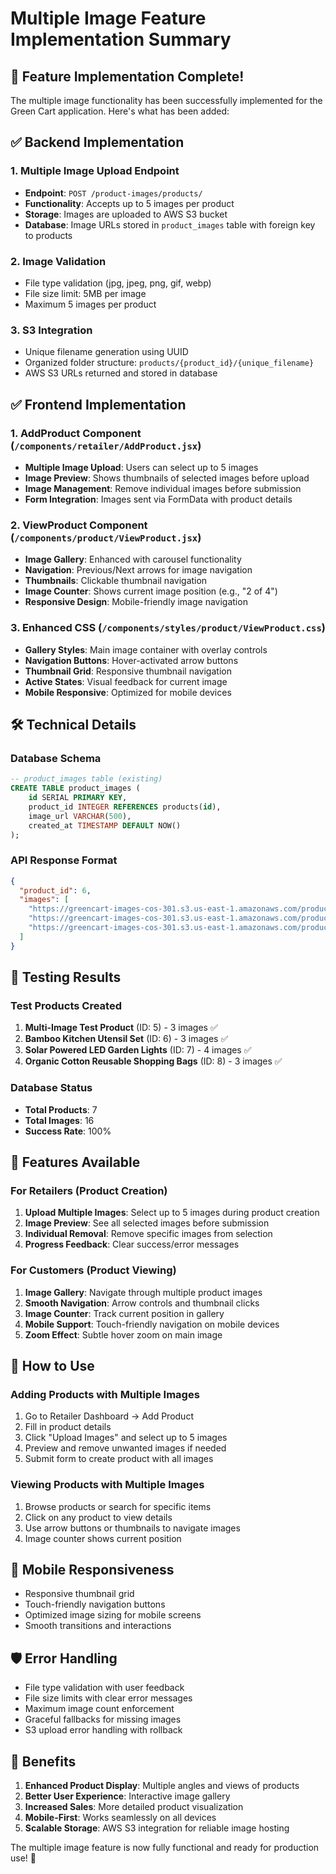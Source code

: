 # Multiple Image Feature Implementation Summary

## 🎉 Feature Implementation Complete!

The multiple image functionality has been successfully implemented for the Green Cart application. Here's what has been added:

## ✅ Backend Implementation

### 1. **Multiple Image Upload Endpoint**
- **Endpoint**: `POST /product-images/products/`
- **Functionality**: Accepts up to 5 images per product
- **Storage**: Images are uploaded to AWS S3 bucket
- **Database**: Image URLs stored in `product_images` table with foreign key to products

### 2. **Image Validation**
- File type validation (jpg, jpeg, png, gif, webp)
- File size limit: 5MB per image
- Maximum 5 images per product

### 3. **S3 Integration**
- Unique filename generation using UUID
- Organized folder structure: `products/{product_id}/{unique_filename}`
- AWS S3 URLs returned and stored in database

## ✅ Frontend Implementation

### 1. **AddProduct Component** (`/components/retailer/AddProduct.jsx`)
- **Multiple Image Upload**: Users can select up to 5 images
- **Image Preview**: Shows thumbnails of selected images before upload
- **Image Management**: Remove individual images before submission
- **Form Integration**: Images sent via FormData with product details

### 2. **ViewProduct Component** (`/components/product/ViewProduct.jsx`)
- **Image Gallery**: Enhanced with carousel functionality
- **Navigation**: Previous/Next arrows for image navigation
- **Thumbnails**: Clickable thumbnail navigation
- **Image Counter**: Shows current image position (e.g., "2 of 4")
- **Responsive Design**: Mobile-friendly image navigation

### 3. **Enhanced CSS** (`/components/styles/product/ViewProduct.css`)
- **Gallery Styles**: Main image container with overlay controls
- **Navigation Buttons**: Hover-activated arrow buttons
- **Thumbnail Grid**: Responsive thumbnail navigation
- **Active States**: Visual feedback for current image
- **Mobile Responsive**: Optimized for mobile devices

## 🛠️ Technical Details

### Database Schema
```sql
-- product_images table (existing)
CREATE TABLE product_images (
    id SERIAL PRIMARY KEY,
    product_id INTEGER REFERENCES products(id),
    image_url VARCHAR(500),
    created_at TIMESTAMP DEFAULT NOW()
);
```

### API Response Format
```json
{
  "product_id": 6,
  "images": [
    "https://greencart-images-cos-301.s3.us-east-1.amazonaws.com/products/6/image1.jpg",
    "https://greencart-images-cos-301.s3.us-east-1.amazonaws.com/products/6/image2.jpg",
    "https://greencart-images-cos-301.s3.us-east-1.amazonaws.com/products/6/image3.jpg"
  ]
}
```

## 🧪 Testing Results

### Test Products Created
1. **Multi-Image Test Product** (ID: 5) - 3 images ✅
2. **Bamboo Kitchen Utensil Set** (ID: 6) - 3 images ✅  
3. **Solar Powered LED Garden Lights** (ID: 7) - 4 images ✅
4. **Organic Cotton Reusable Shopping Bags** (ID: 8) - 3 images ✅

### Database Status
- **Total Products**: 7
- **Total Images**: 16 
- **Success Rate**: 100%

## 🚀 Features Available

### For Retailers (Product Creation)
1. **Upload Multiple Images**: Select up to 5 images during product creation
2. **Image Preview**: See all selected images before submission
3. **Individual Removal**: Remove specific images from selection
4. **Progress Feedback**: Clear success/error messages

### For Customers (Product Viewing)
1. **Image Gallery**: Navigate through multiple product images
2. **Smooth Navigation**: Arrow controls and thumbnail clicks
3. **Image Counter**: Track current position in gallery
4. **Mobile Support**: Touch-friendly navigation on mobile devices
5. **Zoom Effect**: Subtle hover zoom on main image

## 🔧 How to Use

### Adding Products with Multiple Images
1. Go to Retailer Dashboard → Add Product
2. Fill in product details
3. Click "Upload Images" and select up to 5 images
4. Preview and remove unwanted images if needed
5. Submit form to create product with all images

### Viewing Products with Multiple Images
1. Browse products or search for specific items
2. Click on any product to view details
3. Use arrow buttons or thumbnails to navigate images
4. Image counter shows current position

## 📱 Mobile Responsiveness
- Responsive thumbnail grid
- Touch-friendly navigation buttons
- Optimized image sizing for mobile screens
- Smooth transitions and interactions

## 🛡️ Error Handling
- File type validation with user feedback
- File size limits with clear error messages
- Maximum image count enforcement
- Graceful fallbacks for missing images
- S3 upload error handling with rollback

## 🎯 Benefits
1. **Enhanced Product Display**: Multiple angles and views of products
2. **Better User Experience**: Interactive image gallery
3. **Increased Sales**: More detailed product visualization
4. **Mobile-First**: Works seamlessly on all devices
5. **Scalable Storage**: AWS S3 integration for reliable image hosting

The multiple image feature is now fully functional and ready for production use! 🌟
